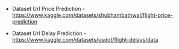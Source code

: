* Dataset Url Price Prediction -
https://www.kaggle.com/datasets/shubhambathwal/flight-price-prediction

* Dataset Url Delay Prediction -
https://www.kaggle.com/datasets/usdot/flight-delays/data


